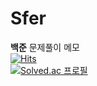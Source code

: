 # Sfer
<b>백준</b> 문제풀이 메모
<br>
[![Hits](https://hits.seeyoufarm.com/api/count/incr/badge.svg?url=https%3A%2F%2Fgithub.com%2Fsfer7%2Fhit-counter&count_bg=%23A4A3FB&title_bg=%23FF8DC6&icon=&icon_color=%23E7E7E7&title=hits&edge_flat=false)](https://hits.seeyoufarm.com)
<br>
[![Solved.ac
프로필](http://mazassumnida.wtf/api/generate_badge?boj=ffdfig)](https://solved.ac/ffdfig)
